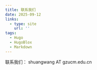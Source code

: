 ```yaml
---
title: 联系我们
date: 2025-09-12
links:
  - type: site
    url: ''
tags:
  - Hugo
  - HugoBlox
  - Markdown
---
```


联系我们：
shuangwang AT gzucm.edu.cn
